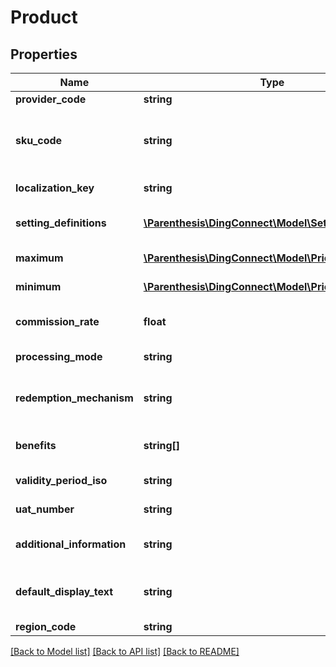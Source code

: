 # Product

## Properties
Name | Type | Description | Notes
------------ | ------------- | ------------- | -------------
**provider_code** | **string** | The provider of the product | 
**sku_code** | **string** | Unique code to be used in conjunction with &#x60;SendTransfer&#x60; (SKU: \&quot;Stock Keeping Unit\&quot;). | 
**localization_key** | **string** | Key to be used in conjunction with &#x60;GetProductDescriptions&#x60; | 
**setting_definitions** | [**\Parenthesis\DingConnect\Model\SettingDefinition[]**](SettingDefinition.md) | Name/Value pairs that should be submitted during &#x60;SendTransfer&#x60; | 
**maximum** | [**\Parenthesis\DingConnect\Model\Price**](Price.md) | The Maximum price that can be sold | 
**minimum** | [**\Parenthesis\DingConnect\Model\Price**](Price.md) | The Minimum price that can be sold | 
**commission_rate** | **float** | The rate of commission that will be applied for selling this product | 
**processing_mode** | **string** | Transaction processing mode for this product | 
**redemption_mechanism** | **string** | Indicates if the customer is required to take further action in order to redeem the transfer | 
**benefits** | **string[]** | What type of benefits will the transfer give to the target account | 
**validity_period_iso** | **string** | How long is the product valid for after purchase | [optional] 
**uat_number** | **string** | User Acceptance Test Number | 
**additional_information** | **string** | Any distributor specific information/caveats about this particular product | [optional] 
**default_display_text** | **string** | The Display text from the &#x60;LocalizedProductDescription&#x60; in the default language (usually \&quot;en\&quot;). | 
**region_code** | **string** | Region for this product | 

[[Back to Model list]](../README.md#documentation-for-models) [[Back to API list]](../README.md#documentation-for-api-endpoints) [[Back to README]](../README.md)


